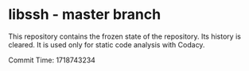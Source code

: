 # libssh - master branch

This repository contains the frozen state of the repository.
Its history is cleared. It is used only for static code
analysis with Codacy.

Commit Time: 1718743234